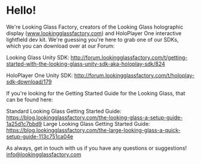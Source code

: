# Hello!


We're Looking Glass Factory, creators of the Looking Glass holographic display (www.lookingglassfactory.com) and HoloPlayer One interactive lightfield dev kit. We're guessing you're here to grab one of our SDKs, which you can download over at our Forum:

Looking Glass Unity SDK:  http://forum.lookingglassfactory.com/t/getting-started-with-the-looking-glass-unity-sdk-aka-holoplay-sdk/824

HoloPlayer One Unity SDK:  http://forum.lookingglassfactory.com/t/holoplay-sdk-download/179

If you're looking for the Getting Started Guide for the Looking Glass, that can be found here: 

Standard Looking Glass Getting Started Guide:  https://blog.lookingglassfactory.com/the-looking-glass-a-setup-guide-1a25d1c7bbd9
Large Looking Glass Getting Started Guide:  https://blog.lookingglassfactory.com/the-large-looking-glass-a-quick-setup-guide-113c751ca04e

As always, get in touch with us if you have any questions or suggestions! info@lookingglassfactory.com
